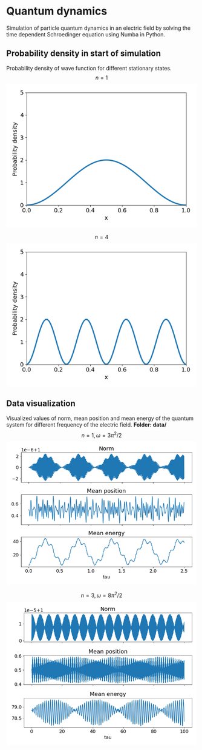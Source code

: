 # Quantum dynamics
Simulation of particle quantum dynamics in an electric field by solving the time dependent Schroedinger equation using Numba in Python. 

## Probability density in start of simulation
Probability density of wave function for different stationary states. 
$$n=1$$
![probability density 1](https://github.com/dazeeeed/quantum-dynamics/blob/main/data/rho-n%3D1-t%3D0-k%3D0.png)

$$n=4$$
![probability density 4](https://github.com/dazeeeed/quantum-dynamics/blob/main/data/rho-n%3D4-t%3D0-k%3D0.png)


## Data visualization
Visualized values of norm, mean position and mean energy of the quantum system for different frequency of the electric field. 
**Folder: data/**
$$n=1, \omega=3 \pi^2 / 2$$
![temporary values 1](https://github.com/dazeeeed/quantum-dynamics/blob/main/data/temp_vals-n%3D1-k%3D20-w%3Dom1.png)

$$n=3, \omega=8 \pi^2 / 2$$
![temporary values 1](https://github.com/dazeeeed/quantum-dynamics/blob/main/data/temp_vals-n%3D4-k%3D3-w%3Dom2.png)

